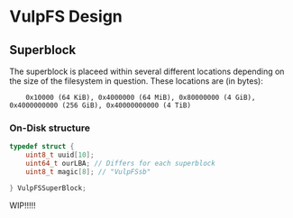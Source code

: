 # VulpFS Design
## Superblock
The superblock is placeed within several different locations depending on the size of the filesystem in question.
These locations are (in bytes): 
```
    0x10000 (64 KiB), 0x4000000 (64 MiB), 0x80000000 (4 GiB), 0x4000000000 (256 GiB), 0x40000000000 (4 TiB)
```
### On-Disk structure
```c
typedef struct {
    uint8_t uuid[10];
    uint64_t ourLBA; // Differs for each superblock
    uint8_t magic[8]; // "VulpFSsb"

} VulpFSSuperBlock;
```
WIP!!!!!